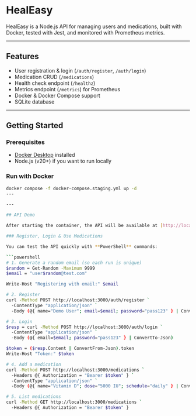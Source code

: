 # HealEasy

HealEasy is a Node.js API for managing users and medications, built with Docker, tested with Jest, and monitored with Prometheus metrics.

---

## Features
- User registration & login (`/auth/register`, `/auth/login`)
- Medication CRUD (`/medications`)
- Health check endpoint (`/healthz`)
- Metrics endpoint (`/metrics`) for Prometheus
- Docker & Docker Compose support
- SQLite database

---

## Getting Started

### Prerequisites
- [Docker Desktop](https://www.docker.com/products/docker-desktop) installed
- Node.js (v20+) if you want to run locally

### Run with Docker
```bash
docker compose -f docker-compose.staging.yml up -d
---

---

## API Demo

After starting the container, the API will be available at [http://localhost:3000](http://localhost:3000).

### Register, Login & Use Medications

You can test the API quickly with **PowerShell** commands:

```powershell
# 1. Generate a random email (so each run is unique)
$random = Get-Random -Maximum 9999
$email = "user$random@test.com"

Write-Host "Registering with email:" $email

# 2. Register
curl -Method POST http://localhost:3000/auth/register `
  -ContentType "application/json" `
  -Body (@{ name="Demo User"; email=$email; password="pass123" } | ConvertTo-Json)

# 3. Login
$resp = curl -Method POST http://localhost:3000/auth/login `
  -ContentType "application/json" `
  -Body (@{ email=$email; password="pass123" } | ConvertTo-Json)

$token = ($resp.Content | ConvertFrom-Json).token
Write-Host "Token:" $token

# 4. Add a medication
curl -Method POST http://localhost:3000/medications `
  -Headers @{ Authorization = "Bearer $token" } `
  -ContentType "application/json" `
  -Body (@{ name="Vitamin D"; dose="5000 IU"; schedule="daily" } | ConvertTo-Json)

# 5. List medications
curl -Method GET http://localhost:3000/medications `
  -Headers @{ Authorization = "Bearer $token" }
